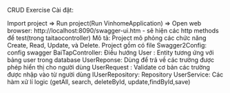 CRUD Exercise
Cài đặt:

Import project => Run project(Run VinhomeApplication)
=> Open web browser: http://localhost:8090/swagger-ui.htm  - sẽ hiện các http methods để test(trong taitaocontroller)
Mô tả:
Project mô phỏng các chức năng Create, Read, Update, và Delete.
Project gồm có file 	Swagger2Config: config swagger
			BaiTapController: Điều hướng
			User : Entity tương ứng với bảng user trong database
			UserReponse: Dùng để trả về các trường được phép hiển thị cho người dùng
			UserRequest : Validate cơ bản các trường được nhập vào từ người dùng
			IUserRepository: Repository
			UserService: Các hàm xử lí logic (getAll, search, deleteById, update,findById,save)